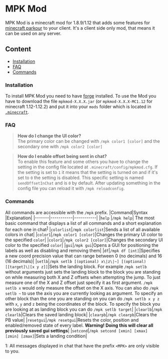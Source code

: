 # MPK Mod

MPK Mod is a minecraft mod for 1.8.9/1.12 that adds some features for [minecraft parkour](https://www.mcpk.wiki/wiki/Main_Page) to your client. It's a client side only mod, that means it can be used on any server.

## Content
- [Installation](#Installation)
- [FAQ](#FAQ)
- [Commands](#Commands)

### Installation

To install MPK Mod you need to have [forge](https://files.minecraftforge.net) installed.
To use the Mod you have to download the file `mpkmod-X.X.X.jar` (or `mpkmod-X.X.X-MC1.12` for minecraft 1.12-1.12.2) and put it into your `mods` folder which is located in [`.minecraft`](https://minecraft.gamepedia.com/.minecraft).

### FAQ
> **How do I change the UI color?**<br/>
> The primary color can be changed with `/mpk color1 [color]` and the secondary one with `/mpk color2 [color]`

> **How do I enable offset being sent in chat?**<br/>
> To enable this feature and some others you have to change the setting in the config file located at `.minecraft/config/mpkmod.cfg`. If the setting is set to `1` it means that the setting is turned on and if it's set to `0` the setting is disabled. This specific setting is named `sendOffsetInChat` and is `0` by default. After updating something in the config file you can reload it with `/mpk reloadconfig`.

### Commands
All commands are accessible with the `/mpk` prefix.
|Command|Syntax     |Explanation|
|-------|-----------|-----------|
|`help` |`/mpk help`| The most basic command that displays a list of all commands and a short explanation for each one in chat<sup>[1](#myfootnote1)</sup>
|`colorlist`|`/mpk colorlist`|Sends a list of all available colors in chat|
|`color1`|`/mpk color1 [color]`|Changes the primary UI color to the specified `color`|
|`color1`|`/mpk color2 [color]`|Changes the secondary UI color to the specified `color`|
|`gui`|`/mpk gui`|Opens a GUI for positioning the labels as well as disabling and removing them|
|`df`|`/mpk df [int]`|Specifies a new coord precision value that can range between 0 (no decimals) and 16 (16 decimals)|
|`setlb`|`/mpk setlb [(optional) x\|z\|~] [(optional) [[target]\|[x y z]]`|Sets the landing block. For example `/mpk setlb` without arguments just sets the landing block to the block you are standing on while measuring both X and Z offsets when attempting the jump. To just measure one of the X and Z offset just specify it as first argument. `/mpk setlb x` would only measure the offset on the X axis. You can also do `/mpk setlb ~` to use the axis you are currently looking as argument. To specify an other block than the one you are standing on you can do `/mpk setlb x y z` with `x`, `y` and `z` being the coordinates of the block. To specify the block you are looking at as landing block you can do `/mpk setlb target`|
|`clearlb`|`/mpk clearlb`|Clears the saved landing block|
|`clearpb`|`/mpk clearpb`|Clears the PB value|
|`resetgui`|`/mpk resetgui`|Resets the color, position and enabled/removed state of every label. **Warning! Doing this will clear all previously saved gui settings**|
|`setcond`|`/mpk setcond [xmin] [xmax] [zmin] [zmax]`|Sets a landing condition|

<a name="myfootnote1">1</a>: All messages displayed in chat that have the prefix `<MPK>` are only visible to you.
